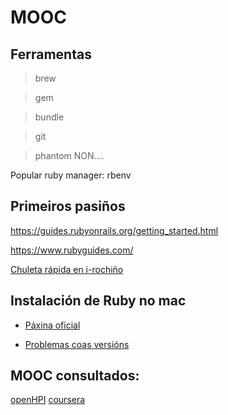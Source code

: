 # MOOC

## Ferramentas

> brew

> gem

> bundle

> git

> phantom NON....

Popular ruby manager: rbenv

## Primeiros pasiños

https://guides.rubyonrails.org/getting_started.html

https://www.rubyguides.com/

[Chuleta rápida en i-rochiño](https://gist.github.com/irocho/ab638b3f1214536c478a695c4cfd8364)


## Instalación de Ruby no mac

* [Páxina oficial](https://gorails.com/setup/osx/10.14-mojave)


* [Problemas coas versións](https://stackoverflow.com/questions/54738120/build-new-rails-app-error-loading-the-sqlite3-without-evidently-write-verion)


## MOOC consultados:

[openHPI](https://open.hpi.de/courses/ruby2018)
[coursera](https://www.coursera.org/learn/ruby-on-rails-intro/)

